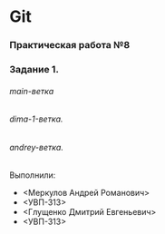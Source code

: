 # Git

### Практическая работа №8

### Задание 1.
###### main-ветка
###### dima-1-ветка.
###### andrey-ветка.
Выполнили:
* <Меркулов Андрей Романович>
* <УВП-313>
* <Глущенко Дмитрий Евгеньевич>
* <УВП-313>
